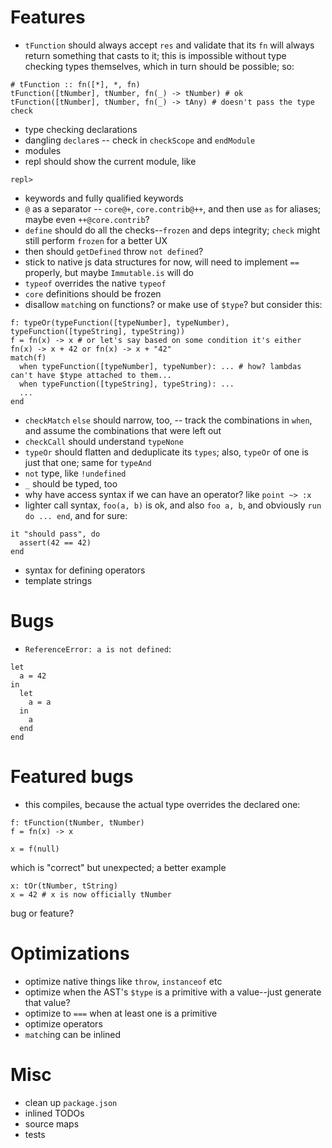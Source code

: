 # Features
- `tFunction` should always accept `res` and validate that its `fn` will always return something that casts to it; this is impossible without type checking types themselves, which in turn should be possible; so:
```
# tFunction :: fn([*], *, fn)
tFunction([tNumber], tNumber, fn(_) -> tNumber) # ok
tFunction([tNumber], tNumber, fn(_) -> tAny) # doesn't pass the type check
```
- type checking declarations
- dangling `declare`s -- check in `checkScope` and `endModule`
- modules
- repl should show the current module, like
```
repl>
```
- keywords and fully qualified keywords
- `@` as a separator -- `core@+`, `core.contrib@++`, and then use `as` for aliases; maybe even `++@core.contrib`?
- `define` should do all the checks--`frozen` and deps integrity; `check` might still perform `frozen` for a better UX
- then should `getDefined` throw `not defined`?
- stick to native js data structures for now, will need to implement `==` properly, but maybe `Immutable.is` will do
- `typeof` overrides the native `typeof`
- `core` definitions should be frozen
- disallow `match`ing on functions? or make use of `$type`? but consider this:
```
f: typeOr(typeFunction([typeNumber], typeNumber), typeFunction([typeString], typeString))
f = fn(x) -> x # or let's say based on some condition it's either fn(x) -> x + 42 or fn(x) -> x + "42"
match(f)
  when typeFunction([typeNumber], typeNumber): ... # how? lambdas can't have $type attached to them...
  when typeFunction([typeString], typeString): ...
  ...
end
```
- `checkMatch` `else` should narrow, too, -- track the combinations in `when`, and assume the combinations that were left out
- `checkCall` should understand `typeNone`
- `typeOr` should flatten and deduplicate its `types`; also, `typeOr` of one is just that one; same for `typeAnd`
- `not` type, like `!undefined`
- `_` should be typed, too
- why have access syntax if we can have an operator? like `point ~> :x`
- lighter call syntax, `foo(a, b)` is ok, and also `foo a, b`, and obviously `run do ... end`, and for sure:
```
it "should pass", do
  assert(42 == 42)
end
```
- syntax for defining operators
- template strings

# Bugs
- `ReferenceError: a is not defined`:
```
let
  a = 42
in
  let
    a = a
  in
    a
  end
end
```

# Featured bugs
- this compiles, because the actual type overrides the declared one:
```
f: tFunction(tNumber, tNumber)
f = fn(x) -> x

x = f(null)
```
which is "correct" but unexpected;
a better example
```
x: tOr(tNumber, tString)
x = 42 # x is now officially tNumber
```
bug or feature?

# Optimizations
- optimize native things like `throw`, `instanceof` etc
- optimize when the AST's `$type` is a primitive with a value--just generate that value?
- optimize to `===` when at least one is a primitive
- optimize operators
- `match`ing can be inlined

# Misc
- clean up `package.json`
- inlined TODOs
- source maps
- tests
